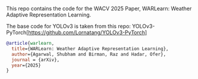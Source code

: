 This repo contains the code for the WACV 2025 Paper, WARLearn: Weather Adaptive Representation Learning.


The base code for YOLOv3 is taken from this repo: YOLOv3-PyTorch[https://github.com/Lornatang/YOLOv3-PyTorch]

```bibtex
@article{warlearn,
  title={WARLearn: Weather Adaptive Representation Learning},
  author={Agarwal, Shubham and Birman, Raz and Hadar, Ofer},
  journal = {arXiv},
  year={2025}
}
```
